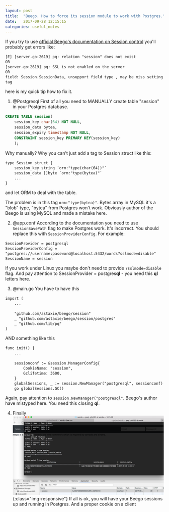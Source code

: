 ```yaml
---
layout: post
title:  "Beego. How to force its session module to work with Postgres."
date:   2017-09-28 12:15:15
categories: useful_notes
---
```

If you try to use [official Beego's documentation on Session control](https://beego.me/docs/mvc/controller/session.md)
you'll probably get errors like:
```
[E] [server.go:2619] pq: relation "session" does not exist
OR
[server.go:2619] pq: SSL is not enabled on the server
OR
field: Session.SessionData, unsupport field type , may be miss setting tag
```
here is my quick tip how to fix it.

1) @Postgresql First of all you need to MANUALLY create table "session" in your Postgres database.
```sql
CREATE TABLE session(
    session_key char(64) NOT NULL,
    session_data bytea,
    session_expiry timestamp NOT NULL,
    CONSTRAINT session_key PRIMARY KEY(session_key)
    );
```
Why manually? Why you can't just add a tag to Session struct like this:
```
type Session struct {
    session_key string `orm:"type(char(64))"`
    session_data []byte `orm:"type(bytea)"`
    ...
}
```
and let ORM to deal with the table.

The problem is in this tag `orm:"type(bytea)"`.
Bytes array in MySQL it's a "blob" type, "bytea" from Postgres won't work.
Obviously author of the Beego is using MySQL and made a mistake here.

2) @app.conf According to the documentation you need to use `SessionSavePath` flag to make Postgres work. It's incorrect. 
You should replace this with `SessionProviderConfig`.
For example:
```
SessionProvider = postgresql
SessionProviderConfig = "postgres://username:password@localhost:5432/words?sslmode=disable"
SessionName = session
```
If you work under Linux you maybe don't need to provide `?sslmode=disable` flag.
And pay attention to SessionProvider = postgres**ql** - you need this **ql** letters here.

3) @main.go You have to have this

```
import (
    ...

    "github.com/astaxie/beego/session"
	_ "github.com/astaxie/beego/session/postgres"
	_ "github.com/lib/pq"
)
```
AND something like this

```
func init() {
    ...

	sessionconf := &session.ManagerConfig{
		CookieName: "session",
		Gclifetime: 3600,
	}
	globalSessions, _ := session.NewManager("postgresql", sessionconf)
	go globalSessions.GC()
```

Again, pay attention to `session.NewManager("postgresql"`.
Beego's author have mistyped here. You need this closing **ql**.

4) Finally
![Beego's session module with Postgres](/assets/img/3.png){:class="img-responsive"}
If all is ok, you will have your Beego sessions up and running in Postgres.
And a proper cookie on a client


